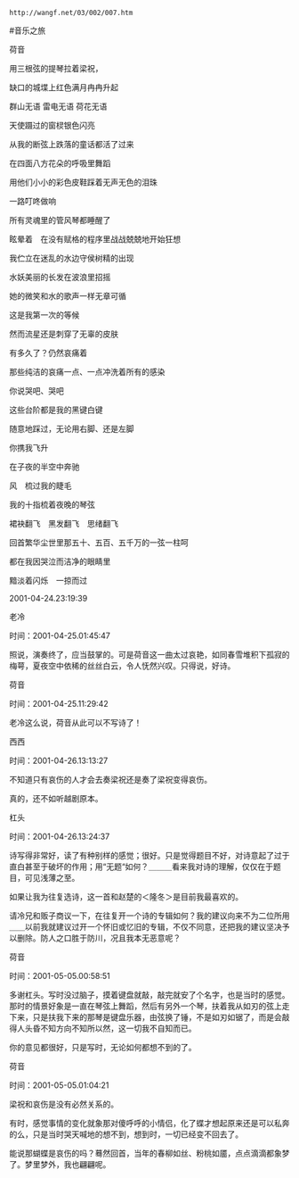 `http://wangf.net/03/002/007.htm`


#音乐之旅


荷音


  用三根弦的提琴拉着梁祝，

缺口的城堞上红色满月冉冉升起

群山无语 雷电无语 荷花无语

天使蹑过的窗棂银色闪亮

从我的断弦上跌落的童话都活了过来

在四面八方花朵的呼吸里舞蹈

用他们小小的彩色皮鞋踩着无声无色的泪珠

一路叮咚做响


所有灵魂里的管风琴都睡醒了

眩晕着　在没有赋格的程序里战战兢兢地开始狂想

我伫立在迷乱的水边守侯树精的出现

水妖美丽的长发在波浪里招摇

她的微笑和水的歌声一样无章可循


这是我第一次的等候

然而流星还是刺穿了无辜的皮肤

有多久了？仍然哀痛着

那些纯洁的哀痛一点、一点冲洗着所有的感染

你说哭吧、哭吧

这些台阶都是我的黑键白键

随意地踩过，无论用右脚、还是左脚


你携我飞升

在子夜的半空中奔驰

风　梳过我的睫毛

我的十指梳着夜晚的琴弦

裙袂翻飞　黑发翻飞　思绪翻飞

回首繁华尘世里那五十、五百、五千万的一弦一柱呵

都在我因哭泣而洁净的眼睛里

黯淡着闪烁　一掠而过


2001-04-24.23:19:39


老冷

时间：2001-04-25.01:45:47 

照说，演奏终了，应当鼓掌的。可是荷音这一曲太过哀艳，如同春雪堆积下孤寂的梅萼，夏夜空中依稀的丝丝白云，令人怃然兴叹。只得说，好诗。

荷音

时间：2001-04-25.11:29:42 

老冷这么说，荷音从此可以不写诗了！

西西

时间：2001-04-26.13:13:27 

不知道只有哀伤的人才会去奏梁祝还是奏了梁祝变得哀伤。 

 

真的，还不如听越剧原本。

杠头

时间：2001-04-26.13:24:37 

诗写得非常好，读了有种别样的感觉；很好。只是觉得题目不好，对诗意起了过于直白甚至于破坏的作用；用“无题“如何？＿＿＿看来我对诗的理解，仅仅在于题目，可见浅薄之至。 


如果让我为往复选诗，这一首和赵楚的＜隆冬＞是目前我最喜欢的。 

请冷兄和贩子商议一下，在往复开一个诗的专辑如何？我的建议向来不为二位所用＿＿以前我就建议过开一个怀旧或忆旧的专辑，不仅不同意，还把我的建议坚决予以删除。防人之口胜于防川，况且我本无恶意呢？

荷音

时间：2001-05-05.00:58:51 

多谢杠头。写时没过脑子，摸着键盘就敲，敲完就安了个名字，也是当时的感觉。那时的情景好象是一直在琴弦上舞蹈，然后有另外一个琴，扶着我从如刃的弦上走下来，只是扶我下来的那琴是键盘乐器，由弦换了锤，不是如刃如锯了，而是会敲得人头昏不知方向不知所以然，这一切我不自知而已。 


你的意见都很好，只是写时，无论如何都想不到的了。

荷音

时间：2001-05-05.01:04:21 

梁祝和哀伤是没有必然关系的。 

有时，感觉事情的变化就象那对傻呼呼的小情侣，化了蝶才想起原来还是可以私奔的么，只是当时哭天喊地的想不到，想到时，一切已经变不回去了。 

能说那蝴蝶是哀伤的吗？蓦然回首，当年的春柳如丝、粉桃如靥，点点滴滴都象梦了。梦里梦外，我也翩翩呢。